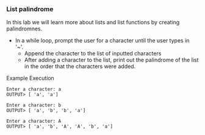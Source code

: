 ### List palindrome

In this lab we will learn more about lists and list functions by creating palindromnes.

- In a while loop, prompt the user for a character until the user types in '~'.
    - Append the character to the list of inputted characters
    - After adding a character to the list, print out the palindrome of the list in the order that the characters were added.

Example Execution

```
Enter a character: a
OUTPUT> [ 'a', 'a']

Enter a character: b
OUTPUT> [ 'a', 'b', 'b', 'a']

Enter a character: A
OUTPUT> [ 'a', 'b', 'A', 'A', 'b', 'a']
```
